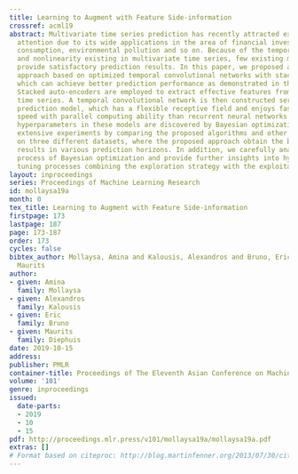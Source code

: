 ```yaml
---
title: Learning to Augment with Feature Side-information
crossref: acml19
abstract: Multivariate time series prediction has recently attracted extensive research
  attention due to its wide applications in the area of financial investment, energy
  consumption, environmental pollution and so on. Because of the temporal complexity
  and nonlinearity existing in multivariate time series, few existing models could
  provide satisfactory prediction results. In this paper, we proposed a novel prediction
  approach based on optimized temporal convolutional networks with stacked auto-encoders,
  which can achieve better prediction performance as demonstrated in the experiments.
  Stacked auto-encoders are employed to extract effective features from complex multivariate
  time series. A temporal convolutional network is then constructed serving as the
  prediction model, which has a flexible receptive field and enjoys faster training
  speed with parallel computing ability than recurrent neural networks. The optimal
  hyperparameters in these models are discovered by Bayesian optimization. We performed
  extensive experiments by comparing the proposed algorithms and other popular algorithms
  on three different datasets, where the proposed approach obtain the best prediction
  results in various prediction horizons. In addition, we carefully analyze the search
  process of Bayesian optimization and provide further insights into hyperparametric
  tuning processes combining the exploration strategy with the exploitation strategy.
layout: inproceedings
series: Proceedings of Machine Learning Research
id: mollaysa19a
month: 0
tex_title: Learning to Augment with Feature Side-information
firstpage: 173
lastpage: 187
page: 173-187
order: 173
cycles: false
bibtex_author: Mollaysa, Amina and Kalousis, Alexandros and Bruno, Eric and Diephuis,
  Maurits
author:
- given: Amina
  family: Mollaysa
- given: Alexandros
  family: Kalousis
- given: Eric
  family: Bruno
- given: Maurits
  family: Diephuis
date: 2019-10-15
address: 
publisher: PMLR
container-title: Proceedings of The Eleventh Asian Conference on Machine Learning
volume: '101'
genre: inproceedings
issued:
  date-parts:
  - 2019
  - 10
  - 15
pdf: http://proceedings.mlr.press/v101/mollaysa19a/mollaysa19a.pdf
extras: []
# Format based on citeproc: http://blog.martinfenner.org/2013/07/30/citeproc-yaml-for-bibliographies/
---
```

